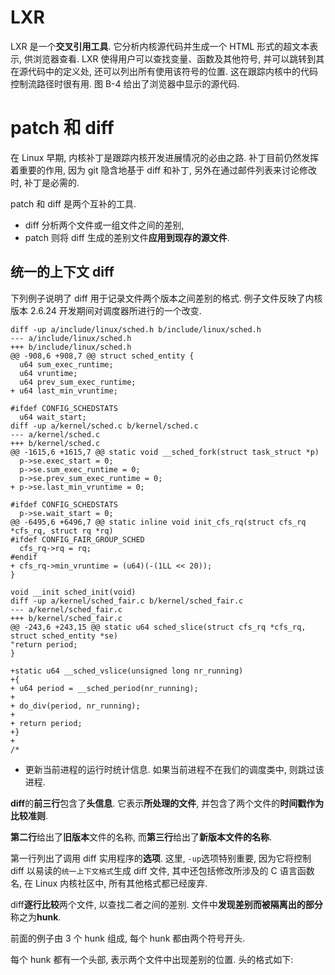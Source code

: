 
# LXR

LXR 是一个**交叉引用工具**. 它分析内核源代码并生成一个 HTML 形式的超文本表示, 供浏览器查看. LXR 使得用户可以查找变量、函数及其他符号, 并可以跳转到其在源代码中的定义处, 还可以列出所有使用该符号的位置. 这在跟踪内核中的代码控制流路径时很有用. 图 B-4 给出了浏览器中显示的源代码.

# patch 和 diff

在 Linux 早期, 内核补丁是跟踪内核开发进展情况的必由之路. 补丁目前仍然发挥着重要的作用, 因为 git 隐含地基于 diff 和补丁, 另外在通过邮件列表来讨论修改时, 补丁是必需的.

patch 和 diff 是两个互补的工具.

- diff 分析两个文件或一组文件之间的差别,
- patch 则将 diff 生成的差别文件**应用到现存的源文件**.

## 统一的上下文 diff

下列例子说明了 diff 用于记录文件两个版本之间差别的格式. 例子文件反映了内核版本 2.6.24 开发期间对调度器所进行的一个改变.

```
diff -up a/include/linux/sched.h b/include/linux/sched.h
--- a/include/linux/sched.h
+++ b/include/linux/sched.h
@@ -908,6 +908,7 @@ struct sched_entity {
  u64 sum_exec_runtime;
  u64 vruntime;
  u64 prev_sum_exec_runtime;
+ u64 last_min_vruntime;

#ifdef CONFIG_SCHEDSTATS
  u64 wait_start;
diff -up a/kernel/sched.c b/kernel/sched.c
--- a/kernel/sched.c
+++ b/kernel/sched.c
@@ -1615,6 +1615,7 @@ static void __sched_fork(struct task_struct *p)
  p->se.exec_start = 0;
  p->se.sum_exec_runtime = 0;
  p->se.prev_sum_exec_runtime = 0;
+ p->se.last_min_vruntime = 0;

#ifdef CONFIG_SCHEDSTATS
  p->se.wait_start = 0;
@@ -6495,6 +6496,7 @@ static inline void init_cfs_rq(struct cfs_rq *cfs_rq, struct rq *rq)
#ifdef CONFIG_FAIR_GROUP_SCHED
  cfs_rq->rq = rq;
#endif
+ cfs_rq->min_vruntime = (u64)(-(1LL << 20));
}

void __init sched_init(void)
diff -up a/kernel/sched_fair.c b/kernel/sched_fair.c
--- a/kernel/sched_fair.c
+++ b/kernel/sched_fair.c
@@ -243,6 +243,15 @@ static u64 sched_slice(struct cfs_rq *cfs_rq, struct sched_entity *se)
"return period;
}

+static u64 __sched_vslice(unsigned long nr_running)
+{
+ u64 period = __sched_period(nr_running);
+
+ do_div(period, nr_running);
+
+ return period;
+}
+
/*
```

* 更新当前进程的运行时统计信息. 如果当前进程不在我们的调度类中, 则跳过该进程.

**diff**的**前三行**包含了**头信息**. 它表示**所处理的文件**, 并包含了两个文件的**时间戳作为比较准则**.

**第二行**给出了**旧版本**文件的名称, 而**第三行**给出了**新版本文件的名称**.

第一行列出了调用 diff 实用程序的**选项**. 这里, `-up`选项特别重要, 因为它将控制 diff 以易读的`统一上下文格式`生成 diff 文件, 其中还包括修改所涉及的 C 语言函数名, 在 Linux 内核社区中, 所有其他格式都已经废弃.

diff**逐行比较**两个文件, 以查找二者之间的差别. 文件中**发现差别而被隔离出的部分**称之为**hunk**.

前面的例子由 3 个 hunk 组成, 每个 hunk 都由两个符号开头.

每个 hunk 都有一个头部, 表示两个文件中出现差别的位置. 头的格式如下:
